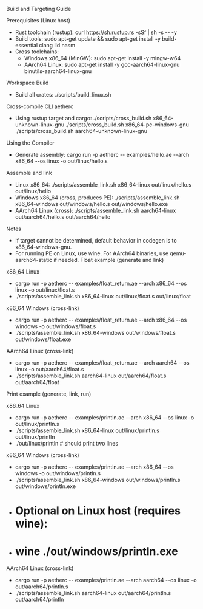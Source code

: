 Build and Targeting Guide

Prerequisites (Linux host)
- Rust toolchain (rustup): curl https://sh.rustup.rs -sSf | sh -s -- -y
- Build tools: sudo apt-get update && sudo apt-get install -y build-essential clang lld nasm
- Cross toolchains:
  - Windows x86_64 (MinGW): sudo apt-get install -y mingw-w64
  - AArch64 Linux: sudo apt-get install -y gcc-aarch64-linux-gnu binutils-aarch64-linux-gnu

Workspace Build
- Build all crates:
  ./scripts/build_linux.sh

Cross-compile CLI aetherc
- Using rustup target and cargo:
  ./scripts/cross_build.sh x86_64-unknown-linux-gnu
  ./scripts/cross_build.sh x86_64-pc-windows-gnu
  ./scripts/cross_build.sh aarch64-unknown-linux-gnu

Using the Compiler
- Generate assembly:
  cargo run -p aetherc -- examples/hello.ae --arch x86_64 --os linux -o out/linux/hello.s

Assemble and link
- Linux x86_64:
  ./scripts/assemble_link.sh x86_64-linux out/linux/hello.s out/linux/hello
- Windows x86_64 (cross, produces PE):
  ./scripts/assemble_link.sh x86_64-windows out/windows/hello.s out/windows/hello.exe
- AArch64 Linux (cross):
  ./scripts/assemble_link.sh aarch64-linux out/aarch64/hello.s out/aarch64/hello

Notes
- If target cannot be determined, default behavior in codegen is to x86_64-windows-gnu.
- For running PE on Linux, use wine. For AArch64 binaries, use qemu-aarch64-static if needed.
Float example (generate and link)

x86_64 Linux
- cargo run -p aetherc -- examples/float_return.ae --arch x86_64 --os linux -o out/linux/float.s
- ./scripts/assemble_link.sh x86_64-linux out/linux/float.s out/linux/float

x86_64 Windows (cross-link)
- cargo run -p aetherc -- examples/float_return.ae --arch x86_64 --os windows -o out/windows/float.s
- ./scripts/assemble_link.sh x86_64-windows out/windows/float.s out/windows/float.exe

AArch64 Linux (cross-link)
- cargo run -p aetherc -- examples/float_return.ae --arch aarch64 --os linux -o out/aarch64/float.s
- ./scripts/assemble_link.sh aarch64-linux out/aarch64/float.s out/aarch64/float

Print example (generate, link, run)

x86_64 Linux
- cargo run -p aetherc -- examples/println.ae --arch x86_64 --os linux -o out/linux/println.s
- ./scripts/assemble_link.sh x86_64-linux out/linux/println.s out/linux/println
- ./out/linux/println  # should print two lines

x86_64 Windows (cross-link)
- cargo run -p aetherc -- examples/println.ae --arch x86_64 --os windows -o out/windows/println.s
- ./scripts/assemble_link.sh x86_64-windows out/windows/println.s out/windows/println.exe
- # Optional on Linux host (requires wine):
- # wine ./out/windows/println.exe

AArch64 Linux (cross-link)
- cargo run -p aetherc -- examples/println.ae --arch aarch64 --os linux -o out/aarch64/println.s
- ./scripts/assemble_link.sh aarch64-linux out/aarch64/println.s out/aarch64/println
